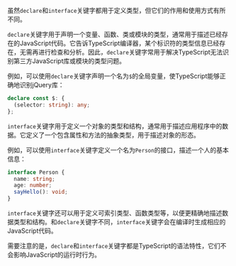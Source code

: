 虽然`declare`和`interface`关键字都用于定义类型，但它们的作用和使用方式有所不同。

`declare`关键字用于声明一个变量、函数、类或模块的类型，通常用于描述已经存在的JavaScript代码。它告诉TypeScript编译器，某个标识符的类型信息已经存在，无需再进行检查和分析。因此，`declare`关键字常用于解决TypeScript无法识别第三方JavaScript库或模块的类型问题。

例如，可以使用`declare`关键字声明一个名为`$`的全局变量，使TypeScript能够正确地识别jQuery库：

```typescript
declare const $: {
  (selector: string): any;
};
```

`interface`关键字用于定义一个对象的类型和结构，通常用于描述应用程序中的数据。它定义了一个包含属性和方法的抽象类型，用于描述对象的形态。

例如，可以使用`interface`关键字定义一个名为`Person`的接口，描述一个人的基本信息：

```typescript
interface Person {
  name: string;
  age: number;
  sayHello(): void;
}
```

`interface`关键字还可以用于定义可索引类型、函数类型等，以便更精确地描述数据类型和结构。和`declare`关键字不同，`interface`关键字会在编译时生成相应的JavaScript代码。

需要注意的是，`declare`和`interface`关键字都是TypeScript的语法特性，它们不会影响JavaScript的运行时行为。